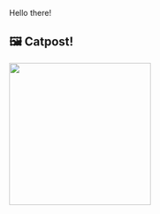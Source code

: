 Hello there!



## 🖼️ Catpost!

<sub>
    <img src="https://cdn2.thecatapi.com/images/MTgzMTg3Mg.jpg" height="256">
</sub>

